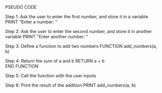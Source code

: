 PSEUDO CODE

Step 1: Ask the user to enter the first number, and store it in a variable
    PRINT "Enter a number: "
   

 Step 2: Ask the user to enter the second number, and store it in another variable
    PRINT "Enter another number: "
    

Step 3: Define a function to add two numbers
    FUNCTION add_numbers(a, b)


Step 4: Return the sum of a and b
        RETURN a + b  
    END FUNCTION

Step 5: Call the function with the user inputs

Step 6: Print the result of the addition
    PRINT add_numbers(a, b)  
